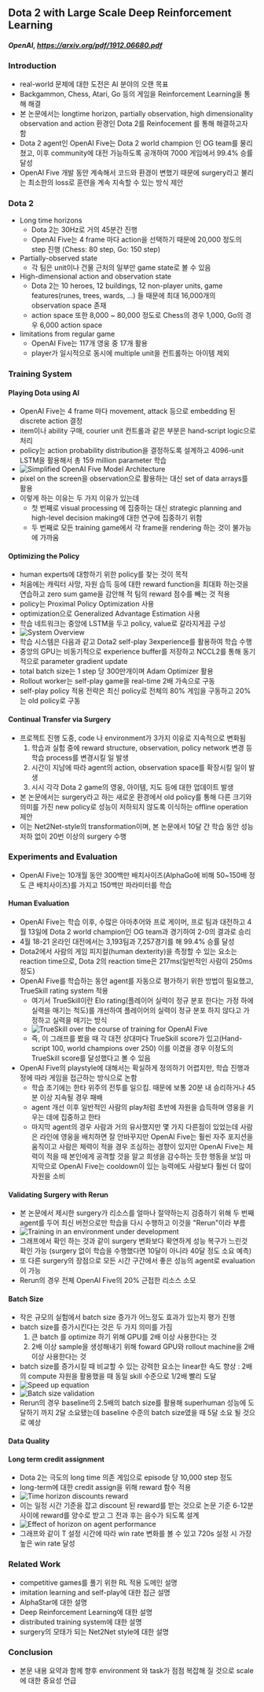 ## Dota 2 with Large Scale Deep Reinforcement Learning

##### OpenAI, https://arxiv.org/pdf/1912.06680.pdf

### Introduction
- real-world 문제에 대한 도전은 AI 분야의 오랜 목표
- Backgammon, Chess, Atari, Go 등의 게임을 Reinforcement Learning을 통해 해결
- 본 논문에서는 longtime horizon, partially observation, high dimensionality observation and action 환경인 Dota 2를 Reinfocement 를 통해 해결하고자 함
- Dota 2 agent인 OpenAI Five는 Dota 2 world champion 인 OG team를 물리쳤고, 이후 community에 대전 가능하도록 공개하여 7000 게임에서 99.4% 승률 달성
- OpenAI Five 개발 동안 계속해서 코드와 환경이 변했기 때문에 surgery라고 불리는 최소한의 loss로 훈련을 계속 지속할 수 있는 방식 제안

### Dota 2
- Long time horizons
  - Dota 2는 30Hz로 거의 45분간 진행
  - OpenAI Five는 4 frame 마다 action을 선택하기 때문에 20,000 정도의 step 진행 (Chess: 80 step, Go: 150 step)
- Partially-observed state
  - 각 팀은 unit이나 건물 근처의 일부만 game state로 볼 수 있음
- High-dimensional action and observation state
  - Dota 2는 10 heroes, 12 buildings, 12 non-player units, game features(runes, trees, wards, ...) 들 때문에 최대 16,000개의 observation space 존재
  - action space 또한 8,000 ~ 80,000 정도로 Chess의 경우 1,000, Go의 경우 6,000 action space
- limitations from regular game
  - OpenAI Five는 117개 영웅 중 17개 활용
  - player가 일시적으로 동시에 multiple unit을 컨트롤하는 아이템 제외

### Training System
#### Playing Dota using AI
- OpenAI Five는 4 frame 마다 movement, attack 등으로 embedding 된 discrete action 결정
- item이나 ability 구매, courier unit 컨트롤과 같은 부분은 hand-script logic으로 처리
- policy는 action probability distribution을 결정하도록 설계하고 4096-unit LSTM을 활용해서 총 159 million parameter 학습
- ![Simplified OpenAI Five Model Architecture](paper_images/Dota2_image1.PNG)
- pixel on the screen을 observation으로 활용하는 대신 set of data arrays를 활용
- 이렇게 하는 이유는 두 가지 이유가 있는데
  - 첫 번째로 visual processing 에 집중하는 대신 strategic planning and high-level decision making에 대한 연구에 집중하기 위함
  - 두 번째로 모든 training game에서 각 frame을 rendering 하는 것이 불가능에 가까움
  
#### Optimizing the Policy
- human experts에 대항하기 위한 policy를 찾는 것이 목적
- 처음에는 캐릭터 사망, 자원 습득 등에 대한 reward function을 최대화 하는것을 연습하고 zero sum game을 감안해 적 팀의 reward 점수를 빼는 것 적용
- policy는 Proximal Policy Optimization 사용
- optimization으로 Generalized Advantage Estimation 사용
- 학습 네트워크는 중앙에 LSTM을 두고 policy, value로 갈라지게끔 구성 
- ![System Overview](paper_images/Dota2_image2.PNG)
- 학습 시스템은 다음과 같고 Dota2 self-play 3experience를 활용하여 학습 수행
- 중앙의 GPU는 비동기적으로 experience buffer를 저장하고 NCCL2를 통해 동기적으로 parameter gradient update
- total batch size는 1 step 당 300만개이며 Adam Optimizer 활용
- Rollout worker는 self-play game을 real-time 2배 가속으로 구동
- self-play policy 적용 전략은 최신 policy로 전체의 80% 게임을 구동하고 20%는 old policy로 구동
  
#### Continual Transfer via Surgery
- 프로젝트 진행 도중, code 나 environment가 3가지 이유로 지속적으로 변화됨
  1. 학습과 실험 중에 reward structure, observation, policy network 변경 등 학습 process를 변경시킬 일 발생 
  2. 시간이 지남에 따라 agent의 action, observation space를 확장시킬 일이 발생
  3. 시시 각각 Dota 2 game의 영웅, 아이템, 지도 등에 대한 업데이트 발생
- 본 논문에서는 surgery라고 하는 새로운 환경에서 old policy를 통해 다른 크기와 의미를 가진 new policy로 성능이 저하되지 않도록 이식하는 offline operation 제안
- 이는 Net2Net-style의 transformation이며, 본 논문에서 10달 간 학습 동안 성능저하 없이 20번 이상의 surgery 수행
  
### Experiments and Evaluation
- OpenAI Five는 10개월 동안 300백만 배치사이즈(AlphaGo에 비해 50~150배 정도 큰 배치사이즈)를 가지고 150백만 파라미터를 학습
#### Human Evaluation
- OpenAI Five는 학습 이후, 수많은 아마추어와 프로 게이머, 프로 팀과 대전하고 4월 13일에 Dota 2 world champion인 OG team과 경기하여 2-0의 결과로 승리
- 4월 18-21 온라인 대전에서는 3,193팀과 7,257경기를 해 99.4% 승률 달성
- Dota2에서 사람의 게임 피지컬(human dexterity)을 측정할 수 있는 요소는 reaction time으로, Dota 2의 reaction time은 217ms(일반적인 사람이 250ms 정도)
- OpenAI Five를 학습하는 동안 agent를 자동으로 평가하기 위한 방법이 필요했고, TrueSkill rating system 적용
  - 여기서 TrueSkill이란 Elo rating(플레이어 실력이 정규 분포 한다는 가정 하에 실력을 매기는 척도)를 개선하여 플레이어의 실력이 정규 분포 하지 않다고 가정하고 실력을 매기는 방식
  - ![TrueSkill over the course of training for OpenAI Five](paper_images/Dota2_image3.PNG)
  - 즉, 이 그래프를 봤을 때 각 대전 상대마다 TrueSkill score가 있고(Hand-script 100, world champions over 250) 이를 이겼을 경우 이정도의 TrueSkill score를 달성했다고 볼 수 있음
- OpenAI Five의 playstyle에 대해서는 확실하게 정의하기 어렵지만, 학습 진행과정에 따라 게임을 접근하는 방식으로 논함
  - 학습 초기에는 한타 위주의 전투를 일으킴. 때문에 보통 20분 내 승리하거나 45분 이상 지속될 경우 패배 
  - agent 개선 이후 일반적인 사람의 play처럼 초반에 자원을 습득하며 영웅을 키우는 데에 집중하고 한타
  - 마지막 agent의 경우 사람과 거의 유사했지만 몇 가지 다른점이 있었는데 
  사람은 라인에 영웅을 배치하면 잘 안바꾸지만 OpenAI Five는 훨씬 자주 포지션을 움직이고
  사람은 체력이 적을 경우 조심하는 경향이 있지만 OpenAI Five는 체력이 적을 때 본인에게 공격할 것을 알고 희생을 감수하는 듯한 행동을 보임
  마지막으로 OpenAI Five는 cooldown이 있는 능력에도 사람보다 훨씬 더 많이 자원을 소비 
#### Validating Surgery with Rerun
- 본 논문에서 제시한 surgery가 리소스를 얼마나 절약하는지 검증하기 위해 두 번째 agent를 두어 최신 버전으로만 학습을 다시 수행하고 이것을 "Rerun"이라 부름
- ![Training in an environment under development](paper_images/Dota2_image4.PNG)
- 그래프에서 확인 하는 것과 같이 surgery 변화보다 확연하게 성능 복구가 느린것 확인 가능 (surgery 없이 학습을 수행했다면 10달이 아니라 40달 정도 소요 예측)
- 또 다른 surgery의 장점으로 모든 시간 구간에서 좋은 성능의 agent로 evaluation이 가능
- Rerun의 경우 전체 OpenAI Five의 20% 근접한 리소스 소모
#### Batch Size
- 작은 규모의 실험에서 batch size 증가가 어느정도 효과가 있는지 평가 진행
- batch size를 증가시킨다는 것은 두 가지 의미를 가짐
  1. 큰 batch 를 optimize 하기 위해 GPU를 2배 이상 사용한다는 것
  2. 2배 이상 sample을 생성해내기 위해 foward GPU와 rollout machine을 2배 이상 사용한다는 것
- batch size를 증가시킬 때 비교할 수 있는 강력한 요소는 linear한 속도 향상 : 2배의 compute 자원을 활용했을 때 동일 skill 수준으로 1/2배 빨리 도달
- ![Speed up equation](paper_images/Dota2_image5.PNG)
- ![Batch size validation](paper_images/Dota2_image6.PNG)
- Rerun의 경우 baseline의 2.5배의 batch size를 활용해 superhuman 성능에 도달하기 까지 2달 소요됐는데 baseline 수준의 batch size였을 때 5달 소요 될 것으로 예상
#### Data Quality
#### Long term credit assignment
- Dota 2는 극도의 long time 의존 게임으로 episode 당 10,000 step 정도
- long-term에 대한 credit assign을 위해 reward 함수 적용
- ![Time horizon discounts reward](paper_images/Dota2_image7.PNG)
- 이는 일정 시간 기준을 잡고 discount 된 reward를 받는 것으로 논문 기준 6-12분 사이에 reward를 양수로 받고 그 전과 후는 음수가 되도록 설계
- ![Effect of horizon on agent performance](paper_images/Dota2_image8.PNG)
- 그래프와 같이 T 설정 시간에 따라 win rate 변화를 볼 수 있고 720s 설정 시 가장 높은 win rate 달성
### Related Work
- competitive games를 풀기 위한 RL 적용 도메인 설명
- imitation learning and self-play에 대한 접근 설명
- AlphaStar에 대한 설명
- Deep Reinforcement Learning에 대한 설명
- distributed training system에 대한 설명
- surgery의 모태가 되는 Net2Net style에 대한 설명
### Conclusion
- 본문 내용 요약과 함께 향후 environment 와 task가 점점 복잡해 질 것으로 scale에 대한 중요성 언급